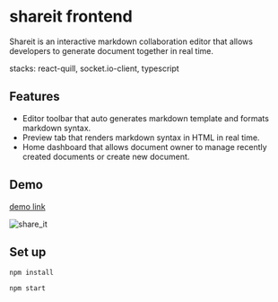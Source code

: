 # shareit frontend

Shareit is an interactive markdown collaboration editor that allows developers to generate document together in real time.

stacks: react-quill, socket.io-client, typescript

## Features
* Editor toolbar that auto generates markdown template and formats markdown syntax.
* Preview tab that renders markdown syntax in HTML in real time.
* Home dashboard that allows document owner to manage recently created documents or create new document.

## Demo

[demo link](https://www.loom.com/share/32391b928d4f4a6f8b2ad50cda2512d7?sid=b6b1e5b0-b727-4e69-bc9a-4c3aae19b796)

![share_it](https://github.com/tsun812/shareit_fe/assets/52032119/422ffa33-bf1d-4f05-91d6-d08bac547b51)


## Set up
```
npm install
```
```
npm start
```

